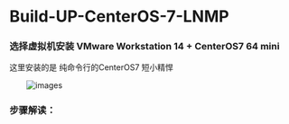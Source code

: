 # Build-UP-CenterOS-7-LNMP

### 选择虚拟机安装 VMware Workstation 14 + CenterOS7 64 mini
这里安装的是 纯命令行的CenterOS7 短小精悍
<p align='left' style="margin-left:30px";>
<img src='./../images/20190213113659.jpg' title='images' style='max-width:600px'></img>
</p>

### 步骤解读：


